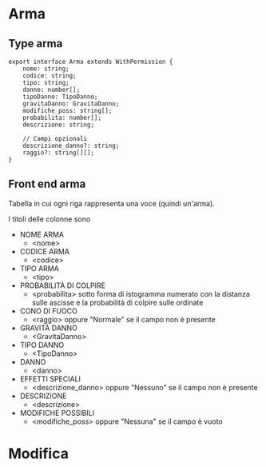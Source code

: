 # Arma

## Type arma

```
export interface Arma extends WithPermission {
    nome: string;
    codice: string;
    tipo: string;
    danno: number[];
    tipoDanno: TipoDanno;
    gravitaDanno: GravitaDanno;
    modifiche_poss: string[];
    probabilita: number[];
    descrizione: string;

    // Campi opzionali
    descrizione_danno?: string;
    raggio?: string[][];
}
```

## Front end arma

Tabella in cui ogni riga rappresenta una voce (quindi un'arma).

I titoli delle colonne sono

- NOME ARMA
  - \<nome\>
- CODICE ARMA
  - \<codice\>
- TIPO ARMA
  - \<tipo\>
- PROBABILITÀ DI COLPIRE
  - \<probabilita\> sotto forma di istogramma numerato con la distanza sulle ascisse e la probabilità di colpire sulle ordinate
- CONO DI FUOCO
  - \<raggio\> oppure "Normale" se il campo non è presente
- GRAVITÀ DANNO
  - \<GravitaDanno\>
- TIPO DANNO
  - \<TipoDanno\>
- DANNO
  - \<danno\>
- EFFETTI SPECIALI
  - \<descrizione_danno\> oppure "Nessuno" se il campo non è presente
- DESCRIZIONE
  - \<descrizione\>
- MODIFICHE POSSIBILI
  - \<modifiche_poss\> oppure "Nessuna" se il campo è vuoto



# Modifica


